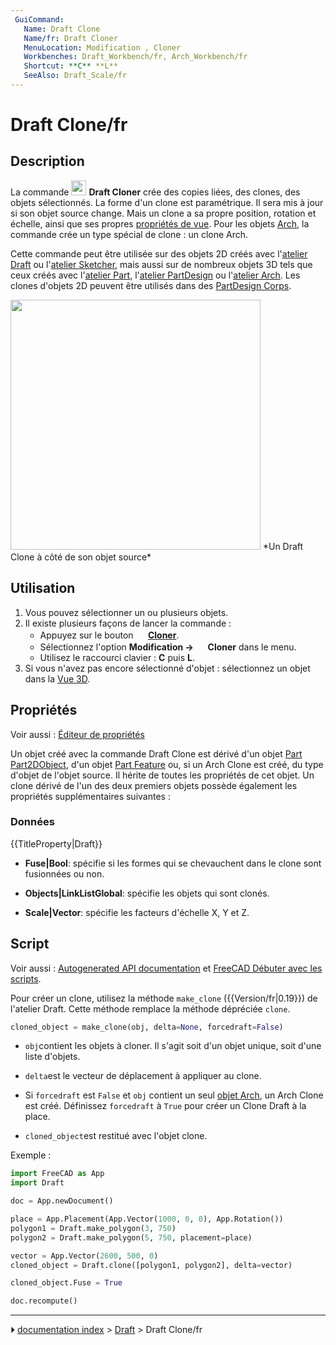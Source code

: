 ```yaml
---
 GuiCommand:
   Name: Draft Clone
   Name/fr: Draft Cloner
   MenuLocation: Modification , Cloner
   Workbenches: Draft_Workbench/fr, Arch_Workbench/fr
   Shortcut: **C** **L**
   SeeAlso: Draft_Scale/fr
---
```


# Draft Clone/fr

## Description

La commande <img alt="" src=images/Draft_Clone.svg  style="width:24px;"> **Draft Cloner** crée des copies liées, des clones, des objets sélectionnés. La forme d\'un clone est paramétrique. Il sera mis à jour si son objet source change. Mais un clone a sa propre position, rotation et échelle, ainsi que ses propres [propriétés de vue](Property_editor/fr.md). Pour les objets [Arch](Arch_Workbench/fr.md), la commande crée un type spécial de clone : un clone Arch.

Cette commande peut être utilisée sur des objets 2D créés avec l\'[atelier Draft](Draft_Workbench/fr.md) ou l\'[atelier Sketcher](Sketcher_Workbench/fr.md), mais aussi sur de nombreux objets 3D tels que ceux créés avec l\'[atelier Part](Part_Workbench/fr.md), l\'[atelier PartDesign](PartDesign_Workbench/fr.md) ou l\'[atelier Arch](Arch_Workbench/fr.md). Les clones d\'objets 2D peuvent être utilisés dans des [PartDesign Corps](PartDesign_Body/fr.md).

<img alt="" src=images/Draft_Clone_example.jpg  style="width:400px;"> 
*Un Draft Clone à côté de son objet source*



## Utilisation

1.  Vous pouvez sélectionner un ou plusieurs objets.
2.  Il existe plusieurs façons de lancer la commande :
    -   Appuyez sur le bouton **<img src="images/Draft_Clone.svg" width=16px> [Cloner](Draft_Clone/fr.md)**.
    -   Sélectionnez l\'option **Modification → <img src="images/Draft_Clone.svg" width=16px> Cloner** dans le menu.
    -   Utilisez le raccourci clavier : **C** puis **L**.
3.  Si vous n\'avez pas encore sélectionné d\'objet : sélectionnez un objet dans la [Vue 3D](3D_view/fr.md).



## Propriétés

Voir aussi : [Éditeur de propriétés](Property_editor/fr.md)

Un objet créé avec la commande Draft Clone est dérivé d\'un objet [Part Part2DObject](Part_Part2DObject/fr.md), d\'un objet [Part Feature](Part_Feature/fr.md) ou, si un Arch Clone est créé, du type d\'objet de l\'objet source. Il hérite de toutes les propriétés de cet objet. Un clone dérivé de l\'un des deux premiers objets possède également les propriétés supplémentaires suivantes :



### Données


{{TitleProperty|Draft}}

-    **Fuse|Bool**: spécifie si les formes qui se chevauchent dans le clone sont fusionnées ou non.

-    **Objects|LinkListGlobal**: spécifie les objets qui sont clonés.

-    **Scale|Vector**: spécifie les facteurs d\'échelle X, Y et Z.



## Script

Voir aussi : [Autogenerated API documentation](https://freecad.github.io/SourceDoc/) et [FreeCAD Débuter avec les scripts](FreeCAD_Scripting_Basics/fr.md).

Pour créer un clone, utilisez la méthode `make_clone` ({{Version/fr|0.19}}) de l\'atelier Draft. Cette méthode remplace la méthode dépréciée `clone`.


```python
cloned_object = make_clone(obj, delta=None, forcedraft=False)
```

-    `obj`contient les objets à cloner. Il s\'agit soit d\'un objet unique, soit d\'une liste d\'objets.

-    `delta`est le vecteur de déplacement à appliquer au clone.

-   Si `forcedraft` est `False` et `obj` contient un seul [objet Arch](Arch_Workbench/fr.md), un Arch Clone est créé. Définissez `forcedraft` à `True` pour créer un Clone Draft à la place.

-    `cloned_object`est restitué avec l\'objet clone.

Exemple :


```python
import FreeCAD as App
import Draft

doc = App.newDocument()

place = App.Placement(App.Vector(1000, 0, 0), App.Rotation())
polygon1 = Draft.make_polygon(3, 750)
polygon2 = Draft.make_polygon(5, 750, placement=place)

vector = App.Vector(2600, 500, 0)
cloned_object = Draft.clone([polygon1, polygon2], delta=vector)

cloned_object.Fuse = True

doc.recompute()
```



---
⏵ [documentation index](../README.md) > [Draft](Draft_Workbench.md) > Draft Clone/fr
